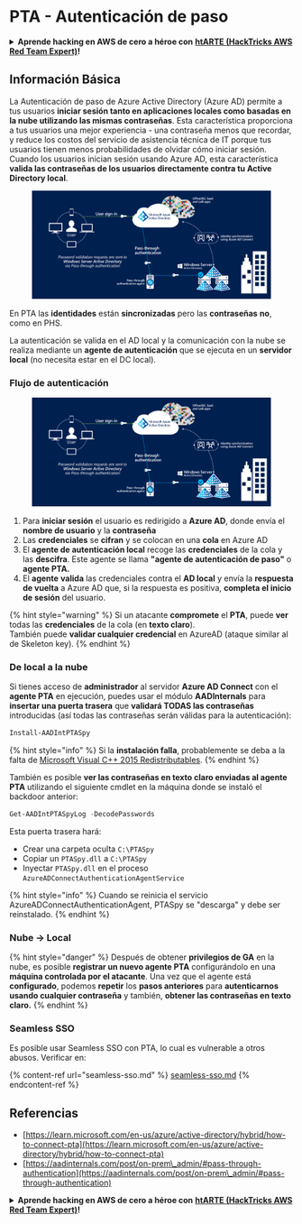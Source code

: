 # PTA - Autenticación de paso

<details>

<summary><strong>Aprende hacking en AWS de cero a héroe con</strong> <a href="https://training.hacktricks.xyz/courses/arte"><strong>htARTE (HackTricks AWS Red Team Expert)</strong></a><strong>!</strong></summary>

Otras formas de apoyar a HackTricks:

* Si quieres ver tu **empresa anunciada en HackTricks** o **descargar HackTricks en PDF**, consulta los [**PLANES DE SUSCRIPCIÓN**](https://github.com/sponsors/carlospolop)!
* Consigue el [**merchandising oficial de PEASS & HackTricks**](https://peass.creator-spring.com)
* Descubre [**La Familia PEASS**](https://opensea.io/collection/the-peass-family), nuestra colección de [**NFTs**](https://opensea.io/collection/the-peass-family) exclusivos
* **Únete al** 💬 [**grupo de Discord**](https://discord.gg/hRep4RUj7f) o al [**grupo de telegram**](https://t.me/peass) o **sígueme** en **Twitter** 🐦 [**@carlospolopm**](https://twitter.com/carlospolopm)**.**
* **Comparte tus trucos de hacking enviando PRs a los repositorios de github de** [**HackTricks**](https://github.com/carlospolop/hacktricks) y [**HackTricks Cloud**](https://github.com/carlospolop/hacktricks-cloud).

</details>

## Información Básica

La Autenticación de paso de Azure Active Directory (Azure AD) permite a tus usuarios **iniciar sesión tanto en aplicaciones locales como basadas en la nube utilizando las mismas contraseñas**. Esta característica proporciona a tus usuarios una mejor experiencia - una contraseña menos que recordar, y reduce los costos del servicio de asistencia técnica de IT porque tus usuarios tienen menos probabilidades de olvidar cómo iniciar sesión. Cuando los usuarios inician sesión usando Azure AD, esta característica **valida las contraseñas de los usuarios directamente contra tu Active Directory local**.

<figure><img src="../../../../.gitbook/assets/image (8) (1) (1) (1).png" alt=""><figcaption></figcaption></figure>

En PTA las **identidades** están **sincronizadas** pero las **contraseñas** **no**, como en PHS.

La autenticación se valida en el AD local y la comunicación con la nube se realiza mediante un **agente de autenticación** que se ejecuta en un **servidor local** (no necesita estar en el DC local).

### Flujo de autenticación

<figure><img src="../../../../.gitbook/assets/image (4) (2) (1).png" alt=""><figcaption></figcaption></figure>

1. Para **iniciar sesión** el usuario es redirigido a **Azure AD**, donde envía el **nombre de usuario** y la **contraseña**
2. Las **credenciales** se **cifran** y se colocan en una **cola** en Azure AD
3. El **agente de autenticación local** recoge las **credenciales** de la cola y las **descifra**. Este agente se llama **"agente de autenticación de paso"** o **agente PTA.**
4. El **agente** **valida** las credenciales contra el **AD local** y envía la **respuesta** **de vuelta** a Azure AD que, si la respuesta es positiva, **completa el inicio de sesión** del usuario.

{% hint style="warning" %}
Si un atacante **compromete** el **PTA**, puede **ver** todas las **credenciales** de la cola (en **texto claro**).\
También puede **validar cualquier credencial** en AzureAD (ataque similar al de Skeleton key).
{% endhint %}

### De local a la nube

Si tienes acceso de **administrador** al servidor **Azure AD Connect** con el **agente PTA** en ejecución, puedes usar el módulo **AADInternals** para **insertar una puerta trasera** que **validará TODAS las contraseñas** introducidas (así todas las contraseñas serán válidas para la autenticación):
```powershell
Install-AADIntPTASpy
```
{% hint style="info" %}
Si la **instalación falla**, probablemente se deba a la falta de [Microsoft Visual C++ 2015 Redistributables](https://download.microsoft.com/download/6/A/A/6AA4EDFF-645B-48C5-81CC-ED5963AEAD48/vc\_redist.x64.exe).
{% endhint %}

También es posible **ver las contraseñas en texto claro enviadas al agente PTA** utilizando el siguiente cmdlet en la máquina donde se instaló el backdoor anterior:
```powershell
Get-AADIntPTASpyLog -DecodePasswords
```
Esta puerta trasera hará:

* Crear una carpeta oculta `C:\PTASpy`
* Copiar un `PTASpy.dll` a `C:\PTASpy`
* Inyectar `PTASpy.dll` en el proceso `AzureADConnectAuthenticationAgentService`

{% hint style="info" %}
Cuando se reinicia el servicio AzureADConnectAuthenticationAgent, PTASpy se "descarga" y debe ser reinstalado.
{% endhint %}

### Nube -> Local

{% hint style="danger" %}
Después de obtener **privilegios de GA** en la nube, es posible **registrar un nuevo agente PTA** configurándolo en una **máquina controlada por el atacante**. Una vez que el agente está **configurado**, podemos **repetir** los **pasos anteriores** para **autenticarnos usando cualquier contraseña** y también, **obtener las contraseñas en texto claro.**
{% endhint %}

### Seamless SSO

Es posible usar Seamless SSO con PTA, lo cual es vulnerable a otros abusos. Verificar en:

{% content-ref url="seamless-sso.md" %}
[seamless-sso.md](seamless-sso.md)
{% endcontent-ref %}

## Referencias

* [https://learn.microsoft.com/en-us/azure/active-directory/hybrid/how-to-connect-pta](https://learn.microsoft.com/en-us/azure/active-directory/hybrid/how-to-connect-pta)
* [https://aadinternals.com/post/on-prem\_admin/#pass-through-authentication](https://aadinternals.com/post/on-prem\_admin/#pass-through-authentication)

<details>

<summary><strong>Aprende hacking en AWS de cero a héroe con</strong> <a href="https://training.hacktricks.xyz/courses/arte"><strong>htARTE (HackTricks AWS Red Team Expert)</strong></a><strong>!</strong></summary>

Otras formas de apoyar a HackTricks:

* Si quieres ver a tu **empresa anunciada en HackTricks** o **descargar HackTricks en PDF** consulta los [**PLANES DE SUSCRIPCIÓN**](https://github.com/sponsors/carlospolop)!
* Consigue el [**merchandising oficial de PEASS & HackTricks**](https://peass.creator-spring.com)
* Descubre [**La Familia PEASS**](https://opensea.io/collection/the-peass-family), nuestra colección de [**NFTs**](https://opensea.io/collection/the-peass-family) exclusivos
* **Únete al** 💬 [**grupo de Discord**](https://discord.gg/hRep4RUj7f) o al [**grupo de telegram**](https://t.me/peass) o **sígueme** en **Twitter** 🐦 [**@carlospolopm**](https://twitter.com/carlospolopm)**.**
* **Comparte tus trucos de hacking enviando PRs a los repositorios de github** [**HackTricks**](https://github.com/carlospolop/hacktricks) y [**HackTricks Cloud**](https://github.com/carlospolop/hacktricks-cloud).

</details>
